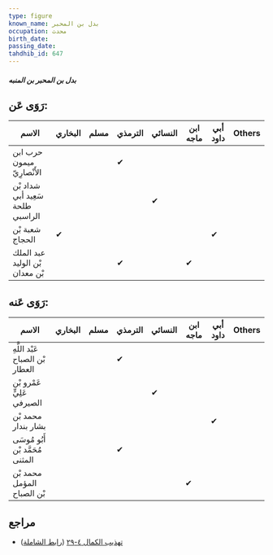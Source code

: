 ```yaml
---
type: figure
known_name: بدل بن المحبر
occupation: محدث
birth_date:
passing_date:
tahdhib_id: 647
---
```

##### بدل بن المحبر بن المنبه

## رَوَى عَن:
| الاسم                            | البخاري | مسلم | الترمذي | النسائي | ابن ماجه | أبي داود | Others |
| -------------------------------- | ------- | ---- | ------- | ------- | -------- | -------- | ------ |
| حرب ابن ميمون الأَنْصارِيّ       |         |      | ✔       |         |          |          |        |
| شداد بْن سَعِيد أبي طلحة الراسبي |         |      |         | ✔       |          |          |        |
| شعبة بْن الحجاج                  | ✔       |      |         |         |          | ✔        |        |
| عبد الملك بْن الوليد بْن معدان   |         |      | ✔       |         | ✔        |          |        |
## رَوَى عَنه:
| الاسم                            | البخاري | مسلم | الترمذي | النسائي | ابن ماجه | أبي داود | Others |
| -------------------------------- | ------- | ---- | ------- | ------- | -------- | -------- | ------ |
| عَبْد اللَّهِ بْن الصباح العطار  |         |      | ✔       |         |          |          |        |
| عَمْرو بْن عَلِيٍّ الصيرفي       |         |      |         | ✔       |          |          |        |
| محمد بْن بشار بندار              |         |      |         |         |          | ✔        |        |
| أَبُو مُوسَى مُحَمَّد بْن المثنى |         |      | ✔       |         |          |          |        |
| محمد بْن المؤمل بْن الصباح       |         |      |         |         | ✔        |          |        |
## مراجع
- [تهذيب الكمال ٤-٢٩](obsidian://open?vault=Tahdhib-al-Kamal&file=Figures/٦٤٧-بدل%20بن%20المحبر%20بن%20المنبه) ([رابط الشاملة](https://shamela.ws/book/3722/1543))